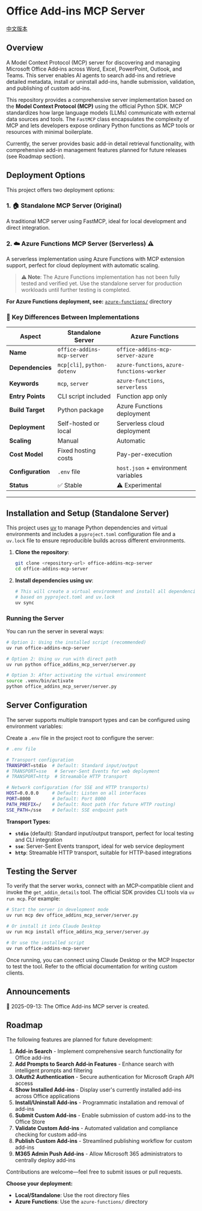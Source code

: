 # Office Add‑ins MCP Server
[中文版本](./README_zh_tw.md)

## Overview

A Model Context Protocol (MCP) server for discovering and managing Microsoft Office Add‑ins across Word, Excel, PowerPoint, Outlook, and Teams. This server enables AI agents to search add-ins and retrieve detailed metadata, install or uninstall add-ins, handle submission, validation, and publishing of custom add-ins.

This repository provides a comprehensive server implementation based on the
**Model Context Protocol (MCP)** using the official Python SDK. MCP
standardizes how large language models (LLMs) communicate with external data
sources and tools.  The `FastMCP` class encapsulates the complexity of MCP
and lets developers expose ordinary Python functions as MCP tools or
resources with minimal boilerplate.

Currently, the server provides basic add-in detail retrieval functionality, with comprehensive add-in management features planned for future releases (see Roadmap section).

<!-- ## Features

* **Standardized interface:** MCP servers act like APIs for LLMs, allowing
  secure access to internal tools or data.
* **FastMCP convenience:** The SDK generates tool schemas from type hints
  and docstrings, minimizing boilerplate while supporting both synchronous
  and asynchronous functions.
* **Multiple transports:** Supports STDIO for local testing and CLI integration,
  Server‑Sent Events (SSE) for remote clients, and HTTP for streamable HTTP requests.
* **Async HTTP:** The tool uses `httpx.AsyncClient` to call the Office
  Add‑ins API without blocking the event loop. -->

## Deployment Options

This project offers two deployment options:

### 1. 🏠 Standalone MCP Server (Original)
A traditional MCP server using FastMCP, ideal for local development and direct integration.

### 2. ☁️ Azure Functions MCP Server (Serverless) ⚠️
A serverless implementation using Azure Functions with MCP extension support, perfect for cloud deployment with automatic scaling.

> **⚠️ Note**: The Azure Functions implementation has not been fully tested and verified yet. Use the standalone server for production workloads until further testing is completed.

**For Azure Functions deployment, see:** [`azure-functions/`](./azure-functions/) directory

### 🔑 **Key Differences Between Implementations**

| Aspect | Standalone Server | Azure Functions |
|--------|------------------|------------------|
| **Name** | `office-addins-mcp-server` | `office-addins-mcp-server-azure` |
| **Dependencies** | `mcp[cli]`, `python-dotenv` | `azure-functions`, `azure-functions-worker` |
| **Keywords** | `mcp`, `server` | `azure-functions`, `serverless` |
| **Entry Points** | CLI script included | Function app only |
| **Build Target** | Python package | Azure Functions deployment |
| **Deployment** | Self-hosted or local | Serverless cloud deployment |
| **Scaling** | Manual | Automatic |
| **Cost Model** | Fixed hosting costs | Pay-per-execution |
| **Configuration** | `.env` file | `host.json` + environment variables |
| **Status** | ✅ Stable | ⚠️ Experimental |

---

## Installation and Setup (Standalone Server)

This project uses [uv](https://docs.astral.sh/uv/) to manage Python dependencies and virtual environments and includes a `pyproject.toml` configuration file and a `uv.lock` file to ensure reproducible builds across different environments.

<!-- ### Prerequisites

First, install uv if you haven't already:

```bash
# Install uv (cross-platform)
curl -LsSf https://astral.sh/uv/install.sh | sh

# Or on macOS with Homebrew
brew install uv

# Or on Windows with PowerShell
powershell -ExecutionPolicy ByPass -c "irm https://astral.sh/uv/install.ps1 | iex"
``` -->

<!-- ### Project Setup -->

1. **Clone the repository**:

   ```bash
   git clone <repository-url> office-addins-mcp-server
   cd office-addins-mcp-server
   ```

2. **Install dependencies using uv**:

   ```bash
   # This will create a virtual environment and install all dependencies
   # based on pyproject.toml and uv.lock
   uv sync
   ```
<!-- 
3. **Activate the virtual environment** (optional):

   ```bash
   # Activate the virtual environment manually
   source .venv/bin/activate  # Linux/macOS
   # or
   .venv\Scripts\activate     # Windows
   ```

   Alternatively, you can use `uv run` to execute commands in the virtual environment without activating it. -->

### Running the Server

You can run the server in several ways:

```bash
# Option 1: Using the installed script (recommended)
uv run office-addins-mcp-server

# Option 2: Using uv run with direct path
uv run python office_addins_mcp_server/server.py

# Option 3: After activating the virtual environment
source .venv/bin/activate
python office_addins_mcp_server/server.py
```

## Server Configuration

The server supports multiple transport types and can be configured using environment variables:

<!-- ### Transport Configuration -->

Create a `.env` file in the project root to configure the server:

```bash
# .env file

# Transport configuration
TRANSPORT=stdio  # Default: Standard input/output
# TRANSPORT=sse   # Server-Sent Events for web deployment
# TRANSPORT=http  # Streamable HTTP transport

# Network configuration (for SSE and HTTP transports)
HOST=0.0.0.0     # Default: Listen on all interfaces
PORT=8000        # Default: Port 8000
PATH_PREFIX=/    # Default: Root path (for future HTTP routing)
SSE_PATH=/sse    # Default: SSE endpoint path
```

**Transport Types:**
- **`stdio`** (default): Standard input/output transport, perfect for local testing and CLI integration
- **`sse`**: Server-Sent Events transport, ideal for web service deployment
- **`http`**: Streamable HTTP transport, suitable for HTTP-based integrations

<!-- ### Configuration Options

**Available Environment Variables:**
- `TRANSPORT`: Transport type (`stdio`, `sse`, `http`) - Default: `stdio`
- `HOST`: Host to bind to - Default: `0.0.0.0` (all interfaces)
- `PORT`: Port to listen on - Default: `8000`
- `PATH_PREFIX`: Path prefix for HTTP routing - Default: `/`
- `SSE_PATH`: SSE endpoint path - Default: `/sse`

### Default Settings

By default the server:
- Uses STDIO transport
- Listens on `0.0.0.0:8000` (for SSE/HTTP transports)
- Uses root path (`/`) for routing
- Loads all configuration from `.env` file if present -->

## Testing the Server

To verify that the server works, connect with an MCP‑compatible client and
invoke the `get_addin_details` tool.  The official SDK provides CLI tools
via `uv run mcp`.  For example:

```bash
# Start the server in development mode
uv run mcp dev office_addins_mcp_server/server.py

# Or install it into Claude Desktop
uv run mcp install office_addins_mcp_server/server.py

# Or use the installed script
uv run office-addins-mcp-server
```

Once running, you can connect using Claude Desktop or the MCP Inspector to
test the tool.  Refer to the official documentation for writing custom
clients.

## Announcements

🎉 2025-09-13: The Office Add-ins MCP server is created.

## Roadmap

The following features are planned for future development:

1. **Add-in Search** - Implement comprehensive search functionality for Office add-ins
2. **Add Prompts to Search Add-in Features** - Enhance search with intelligent prompts and filtering
3. **OAuth2 Authentication** - Secure authentication for Microsoft Graph API access
4. **Show Installed Add-ins** - Display user's currently installed add-ins across Office applications
5. **Install/Uninstall Add-ins** - Programmatic installation and removal of add-ins
6. **Submit Custom Add-ins** - Enable submission of custom add-ins to the Office Store
7. **Validate Custom Add-ins** - Automated validation and compliance checking for custom add-ins
8. **Publish Custom Add-ins** - Streamlined publishing workflow for custom add-ins
9. **M365 Admin Push Add-ins** - Allow Microsoft 365 administrators to centrally deploy add-ins

Contributions are welcome—feel free to submit issues or pull requests.

<!-- ## Project Structure

```
office-addins-mcp-server/
├── office_addins_mcp_server/    # Standalone MCP server implementation
│   ├── server.py               # Main FastMCP server
│   └── tools/                  # MCP tools implementation
│       └── addin_tools.py      # Office add-ins API tools
├── azure-functions/            # Azure Functions serverless implementation
│   ├── function_app.py         # Azure Functions app
│   ├── host.json              # Azure Functions configuration
│   ├── pyproject.toml         # Azure Functions project config
│   ├── requirements.txt       # Azure Functions dependencies
│   ├── deploy.sh              # Automated deployment script
│   ├── dev.sh                 # Local development script
│   └── README.md              # Azure Functions documentation
├── requirements.txt            # Standalone server dependencies
├── pyproject.toml             # Standalone server project config
└── README.md                  # This file
``` -->

**Choose your deployment:**
- **Local/Standalone**: Use the root directory files
- **Azure Functions**: Use the `azure-functions/` directory